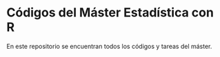# Códigos del Máster Estadística con R
En este repositorio se encuentran todos los códigos y tareas del máster.  
